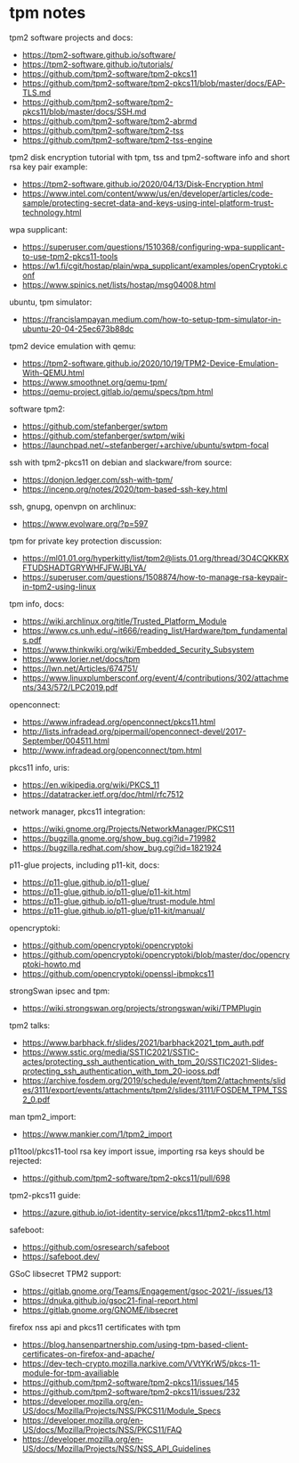 # tpm notes

tpm2 software projects and docs:
* https://tpm2-software.github.io/software/
* https://tpm2-software.github.io/tutorials/
* https://github.com/tpm2-software/tpm2-pkcs11
* https://github.com/tpm2-software/tpm2-pkcs11/blob/master/docs/EAP-TLS.md
* https://github.com/tpm2-software/tpm2-pkcs11/blob/master/docs/SSH.md
* https://github.com/tpm2-software/tpm2-abrmd
* https://github.com/tpm2-software/tpm2-tss
* https://github.com/tpm2-software/tpm2-tss-engine

tpm2 disk encryption tutorial with tpm, tss and tpm2-software info and short
rsa key pair example:
* https://tpm2-software.github.io/2020/04/13/Disk-Encryption.html
* https://www.intel.com/content/www/us/en/developer/articles/code-sample/protecting-secret-data-and-keys-using-intel-platform-trust-technology.html

wpa supplicant:
* https://superuser.com/questions/1510368/configuring-wpa-supplicant-to-use-tpm2-pkcs11-tools
* https://w1.fi/cgit/hostap/plain/wpa_supplicant/examples/openCryptoki.conf
* https://www.spinics.net/lists/hostap/msg04008.html

ubuntu, tpm simulator:
* https://francislampayan.medium.com/how-to-setup-tpm-simulator-in-ubuntu-20-04-25ec673b88dc

tpm2 device emulation with qemu:
* https://tpm2-software.github.io/2020/10/19/TPM2-Device-Emulation-With-QEMU.html
* https://www.smoothnet.org/qemu-tpm/
* https://qemu-project.gitlab.io/qemu/specs/tpm.html

software tpm2:
* https://github.com/stefanberger/swtpm
* https://github.com/stefanberger/swtpm/wiki
* https://launchpad.net/~stefanberger/+archive/ubuntu/swtpm-focal

ssh with tpm2-pkcs11 on debian and slackware/from source:
* https://donjon.ledger.com/ssh-with-tpm/
* https://incenp.org/notes/2020/tpm-based-ssh-key.html

ssh, gnupg, openvpn on archlinux:
* https://www.evolware.org/?p=597

tpm for private key protection discussion:
* https://ml01.01.org/hyperkitty/list/tpm2@lists.01.org/thread/3O4CQKKRXFTUDSHADTGRYWHFJFWJBLYA/
* https://superuser.com/questions/1508874/how-to-manage-rsa-keypair-in-tpm2-using-linux

tpm info, docs:
* https://wiki.archlinux.org/title/Trusted_Platform_Module
* https://www.cs.unh.edu/~it666/reading_list/Hardware/tpm_fundamentals.pdf
* https://www.thinkwiki.org/wiki/Embedded_Security_Subsystem
* https://www.lorier.net/docs/tpm
* https://lwn.net/Articles/674751/
* https://www.linuxplumbersconf.org/event/4/contributions/302/attachments/343/572/LPC2019.pdf

openconnect:
* https://www.infradead.org/openconnect/pkcs11.html
* http://lists.infradead.org/pipermail/openconnect-devel/2017-September/004511.html
* http://www.infradead.org/openconnect/tpm.html

pkcs11 info, uris:
* https://en.wikipedia.org/wiki/PKCS_11
* https://datatracker.ietf.org/doc/html/rfc7512

network manager, pkcs11 integration:
* https://wiki.gnome.org/Projects/NetworkManager/PKCS11
* https://bugzilla.gnome.org/show_bug.cgi?id=719982
* https://bugzilla.redhat.com/show_bug.cgi?id=1821924

p11-glue projects, including p11-kit, docs:
* https://p11-glue.github.io/p11-glue/
* https://p11-glue.github.io/p11-glue/p11-kit.html
* https://p11-glue.github.io/p11-glue/trust-module.html
* https://p11-glue.github.io/p11-glue/p11-kit/manual/

opencryptoki:
* https://github.com/opencryptoki/opencryptoki
* https://github.com/opencryptoki/opencryptoki/blob/master/doc/opencryptoki-howto.md
* https://github.com/opencryptoki/openssl-ibmpkcs11

strongSwan ipsec and tpm:
* https://wiki.strongswan.org/projects/strongswan/wiki/TPMPlugin

tpm2 talks:
* https://www.barbhack.fr/slides/2021/barbhack2021_tpm_auth.pdf
* https://www.sstic.org/media/SSTIC2021/SSTIC-actes/protecting_ssh_authentication_with_tpm_20/SSTIC2021-Slides-protecting_ssh_authentication_with_tpm_20-iooss.pdf
* https://archive.fosdem.org/2019/schedule/event/tpm2/attachments/slides/3111/export/events/attachments/tpm2/slides/3111/FOSDEM_TPM_TSS2_0.pdf

man tpm2_import:
* https://www.mankier.com/1/tpm2_import

p11tool/pkcs11-tool rsa key import issue, importing rsa keys should be
rejected:
* https://github.com/tpm2-software/tpm2-pkcs11/pull/698

tpm2-pkcs11 guide:
* https://azure.github.io/iot-identity-service/pkcs11/tpm2-pkcs11.html

safeboot:
* https://github.com/osresearch/safeboot
* https://safeboot.dev/

GSoC libsecret TPM2 support:
* https://gitlab.gnome.org/Teams/Engagement/gsoc-2021/-/issues/13
* https://dnuka.github.io/gsoc21-final-report.html
* https://gitlab.gnome.org/GNOME/libsecret

firefox nss api and pkcs11 certificates with tpm
* https://blog.hansenpartnership.com/using-tpm-based-client-certificates-on-firefox-and-apache/
* https://dev-tech-crypto.mozilla.narkive.com/VVtYKrW5/pkcs-11-module-for-tpm-availiable
* https://github.com/tpm2-software/tpm2-pkcs11/issues/145
* https://github.com/tpm2-software/tpm2-pkcs11/issues/232
* https://developer.mozilla.org/en-US/docs/Mozilla/Projects/NSS/PKCS11/Module_Specs
* https://developer.mozilla.org/en-US/docs/Mozilla/Projects/NSS/PKCS11/FAQ
* https://developer.mozilla.org/en-US/docs/Mozilla/Projects/NSS/NSS_API_Guidelines
